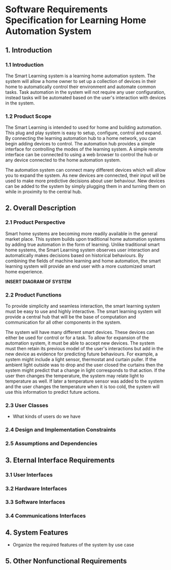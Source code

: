 # Software Requirements Specification for Learning Home Automation System

## 1. Introduction


### 1.1 Introduction

The Smart Learning system is a learning home automation system. The system will allow a home
owner to set up a collection of devices in their home to automatically control their environment
and automate common tasks. Task automation in the system will not require any user configuration,
instead tasks will be automated based on the user's interaction with devices in the system.


### 1.2 Product Scope

The Smart Learning is intended to used for home and building automation. This plug and play
system is easy to setup, configure, control and expand. By connecting the learning automation hub
to a home network, you can begin adding devices to control. The automation hub provides a simple
interface for controlling the modes of the learning system. A simple remote interface can be
connected to using a web browser to control the hub or any device connected to the home
automation system.

The automation system can connect many different devices which will allow you to expand the system.
As new devices are connected, their input will be used to make more predictive decisions about user
behaviour. New devices can be added to the system by simply plugging them in and turning them on
while in proximity to the central hub.

## 2. Overall Description

### 2.1 Product Perspective

Smart home systems are becoming more readily available in the general market place. This system
builds upon traditional home automation systems by adding true automation in the form of learning.
Unlike traditional smart home systems, the Smart Learning system observes user interaction and
automatically makes decisions based on historical behaviours. By combining the fields of machine
learning and home automation, the smart learning system will provide an end user with a more
customized smart home experience.

**INSERT DIAGRAM OF SYSTEM**

### 2.2 Product Functions

To provide simplicity and seamless interaction, the smart learning system must be easy to use
and highly interactive. The smart learning system will provide a central hub that will be the
base of computation and communication for all other components in the system.

The system will have many different smart devices. These devices can either be used for control
or for a task. To allow for expansion of the automation system, it must be able to accept new
devices. The system must then retain its previous model of the user's interactions but add in
the new device as evidence for predicting future behaviours. For example, a system might include
a light sensor, thermostat and curtain puller. If the ambient light outside was to drop and the
user closed the curtains then the system might predict that a change in light corresponds to that
action. If the user then changes the temperature, the system may relate light to temperature as
well. If later a temperature sensor was added to the system and the user changes the temperature
when it is too cold, the system will use this information to predict future actions.


### 2.3 User Classes

- What kinds of users do we have

### 2.4 Design and Implementation Constraints

### 2.5 Assumptions and Dependencies

## 3. Eternal Interface Requirements

### 3.1 User Interfaces

### 3.2 Hardware Interfaces

### 3.3 Software Interfaces

### 3.4 Communications Interfaces

## 4. System Features

- Organize the required features of the system by use case

## 5. Other Nonfunctional Requirements


